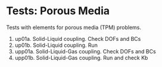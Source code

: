 # Tests: Porous Media

Tests with elements for porous media (TPM) problems.

1. up01a. Solid-Liquid coupling. Check DOFs and BCs
2. up01b. Solid-Liquid coupling. Run
3. upp01a. Solid-Liquid-Gas coupling. Check DOFs and BCs
4. upp01b. Solid-Liquid-Gas coupling. Run and check Kb
